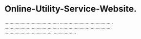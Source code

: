 # Online-Utility-Service-Website.
............................................
...........................................
............................................
..........................................
.......................................
..................
